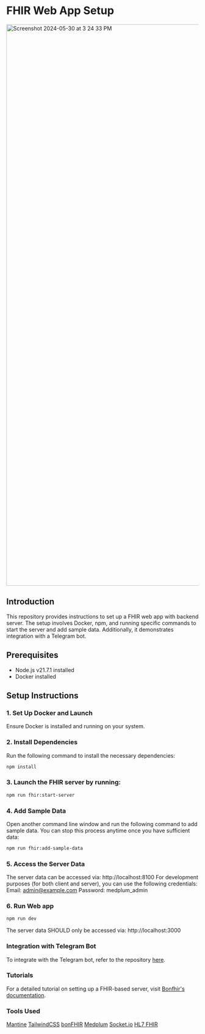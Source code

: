# FHIR Web App Setup
<img width="1469" alt="Screenshot 2024-05-30 at 3 24 33 PM" src="https://github.com/pss-coder/carecoordinator-fhir-app/assets/22881285/5f8b0966-e6e2-4771-9f47-70d8f6cceb79">


## Introduction

This repository provides instructions to set up a FHIR web app with backend server. The setup involves Docker, npm, and running specific commands to start the server and add sample data. Additionally, it demonstrates integration with a Telegram bot.

## Prerequisites

- Node.js v21.7.1 installed
- Docker installed

## Setup Instructions

### 1. Set Up Docker and Launch
Ensure Docker is installed and running on your system.

### 2. Install Dependencies
Run the following command to install the necessary dependencies:

```sh
npm install
```

### 3. Launch the FHIR server by running:
``` sh
npm run fhir:start-server
```

### 4. Add Sample Data
Open another command line window and run the following command to add sample data. You can stop this process anytime once you have sufficient data:
```sh
npm run fhir:add-sample-data
```

### 5. Access the Server Data
The server data can be accessed via: http://localhost:8100
For development purposes (for both client and server), you can use the following credentials:
Email: admin@example.com
Password: medplum_admin

### 6. Run Web app
```sh
npm run dev
```
The server data SHOULD only be accessed via: http://localhost:3000

### Integration with Telegram Bot
To integrate with the Telegram bot, refer to the repository [here](https://github.com/pss-coder/CareCoordinateBOT).


### Tutorials
For a detailed tutorial on setting up a FHIR-based server, visit [Bonfhir's documentation](https://bonfhir.dev/packages/intro).

### Tools Used
[Mantine](https://mantine.dev/)
[TailwindCSS](https://tailwindcss.com/docs/installation)
[bonFHIR](https://bonfhir.dev/)
[Medplum](https://www.medplum.com/docs)
[Socket.io](https://socket.io/)
[HL7 FHIR](https://hl7.org/fhir/index.html)
